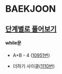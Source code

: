 # BAEKJOON

## [단계별로 풀어보기](https://www.acmicpc.net/step)

#### while문

- A+B - 4 ([10951번](problem/10951.md))

- 더하기 사이클([1110번]([1110번](problem/1110.md)))

